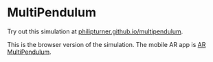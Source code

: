 # MultiPendulum

Try out this simulation at [philipturner.github.io/multipendulum](https://philipturner.github.io/multipendulum).

This is the browser version of the simulation. The mobile AR app is [AR MultiPendulum](https://github.com/philipturner/ar-multipendulum).
